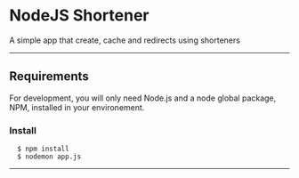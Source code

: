 # NodeJS Shortener

A simple app that create, cache and redirects using shorteners

---
## Requirements

For development, you will only need Node.js and a node global package, NPM, installed in your environement.


###
### Install

      $ npm install
      $ nodemon app.js

---

